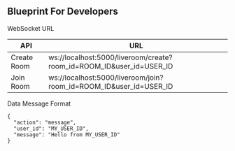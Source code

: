 ## Blueprint For Developers

WebSocket URL

| API         | URL                                                                 |
| ----------- | ------------------------------------------------------------------- |
| Create Room | ws://localhost:5000/liveroom/create?room_id=ROOM_ID&user_id=USER_ID |
| Join Room   | ws://localhost:5000/liveroom/join?room_id=ROOM_ID&user_id=USER_ID   |

Data Message Format

```
{
  "action": "message",
  "user_id": "MY_USER_ID",
  "message": "Hello from MY_USER_ID"
}
```
